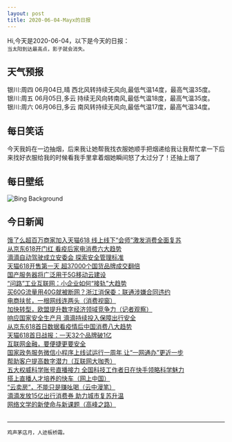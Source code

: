 ```yaml
---
layout: post
title: 2020-06-04-Mayx的日报
---
```


Hi,今天是2020-06-04，以下是今天的日报：<br><small>
当太阳到达最高点，影子就会消失。</small><!--more-->
## 天气预报
银川:周四 06月04日,晴 西北风转持续无风向,最低气温14度，最高气温35度。<br>银川:周五 06月05日,多云 持续无风向转南风,最低气温18度，最高气温35度。<br>银川:周六 06月06日,多云 南风转持续无风向,最低气温17度，最高气温34度。
## 每日笑话
今天我妈在一边抽烟，后来我让她帮我找衣服她顺手把烟递给我让我帮忙拿一下后来找好衣服给我的时候看我手里拿着烟她瞬间怒了太过分了！还抽上烟了
## 每日壁纸
![Bing Background](https://cn.bing.com/th?id=OHR.WhiteRimTrail_EN-US2749200524_1920x1080.jpg&rf=LaDigue_1920x1080.jpg&pid=hp "Mountain bikers on White Rim Road in Canyonlands National Park, Utah (© Grant Ordelheide/Tandem Stills + Motion)")
## 今日新闻

[饿了么超百万商家加入天猫618 线上线下“会师”激发消费全面复苏](http://it.people.com.cn/n1/2020/0603/c1009-31734334.html)   
[从京东618开门红 看疫后家电消费六大趋势](http://it.people.com.cn/n1/2020/0603/c1009-31734347.html)   
[滴滴自动驾驶成立安委会 探索安全管理标准](http://it.people.com.cn/n1/2020/0603/c1009-31734341.html)   
[天猫618开售第一天 超37000个国货品牌成交翻倍](http://it.people.com.cn/n1/2020/0603/c1009-31734285.html)   
[国产服务器将广泛用于5G移动云建设](http://it.people.com.cn/n1/2020/0603/c1009-31733841.html)   
[“问路”工业互联网：小企业如何“接轨”大趋势](http://it.people.com.cn/n1/2020/0603/c1009-31733542.html)   
[买60G流量用40G就被断网？浙江消保委：联通涉嫌合同违约](http://it.people.com.cn/n1/2020/0603/c1009-31733503.html)   
[电商扶贫，一根网线连两头（消费视窗）](http://it.people.com.cn/n1/2020/0603/c1009-31733461.html)   
[加快转型，欧盟提升数字经济领域竞争力（记者观察）](http://it.people.com.cn/n1/2020/0603/c1009-31733460.html)   
[响应国家安全生产月 滴滴持续投入保障出行安全](http://it.people.com.cn/n1/2020/0602/c1009-31732924.html)   
[从京东618首日数据看疫情后中国消费八大趋势](http://it.people.com.cn/n1/2020/0602/c1009-31732926.html)   
[天猫618首日战报：一天32个品牌破1亿](http://it.people.com.cn/n1/2020/0602/c1009-31732717.html)   
[互联网金融，要便捷更要安全](http://it.people.com.cn/n1/2020/0603/c1009-31733482.html)   
[国家政务服务微信小程序上线试运行一周年 让“一网通办”更近一步](http://it.people.com.cn/n1/2020/0602/c1009-31732713.html)   
[帮助客户提高数字潜力（互联网大咖秀）](http://it.people.com.cn/n1/2020/0603/c1009-31733481.html)   
[五大权威科学账号直播接力 全国科技工作者日在快手领略科学魅力](http://it.people.com.cn/n1/2020/0602/c1009-31732716.html)   
[搭上直播人才培养的快车（网上中国）](http://it.people.com.cn/n1/2020/0603/c1009-31733480.html)   
[“云卖房”，不能只是赚吆喝（云中漫笔）](http://it.people.com.cn/n1/2020/0603/c1009-31733479.html)   
[滴滴发放15亿出行消费券 助力城市复苏升温](http://it.people.com.cn/n1/2020/0602/c1009-31732707.html)   
[网络文学的新使命与新课题（高峰之路）](http://it.people.com.cn/n1/2020/0603/c1009-31733462.html)   
<br />

***

<small>鸡声茅店月，人迹板桥霜。</small>
